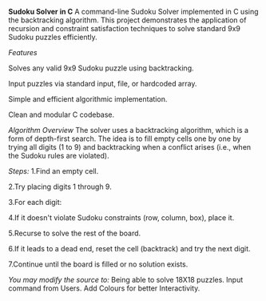 **Sudoku Solver in C**
A command-line Sudoku Solver implemented in C using the backtracking algorithm. This project demonstrates the application of recursion and constraint satisfaction techniques to solve standard 9x9 Sudoku puzzles efficiently.

*Features*

Solves any valid 9x9 Sudoku puzzle using backtracking.

Input puzzles via standard input, file, or hardcoded array.

Simple and efficient algorithmic implementation.

Clean and modular C codebase.

*Algorithm Overview*
The solver uses a backtracking algorithm, which is a form of depth-first search. The idea is to fill empty cells one by one by trying all digits (1 to 9) and backtracking when a conflict arises (i.e., when the Sudoku rules are violated).

*Steps:*
1.Find an empty cell.

2.Try placing digits 1 through 9.

3.For each digit:

4.If it doesn't violate Sudoku constraints (row, column, box), place it.

5.Recurse to solve the rest of the board.

6.If it leads to a dead end, reset the cell (backtrack) and try the next digit.

7.Continue until the board is filled or no solution exists.

*You may modify the source to:*
Being able to solve 18X18 puzzles.
Input command from Users.
Add Colours for better Interactivity.
